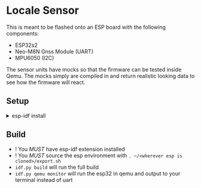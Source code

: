 # Locale Sensor

This is meant to be flashed onto an ESP board with the following components:

- ESP32s2
- Neo-M8N Gnss Module (UART)
- MPU6050 (I2C)

The sensor units have mocks so that the firmware can be tested inside Qemu.  The mocks simply are compiled in and return realistic looking data to see how the firmware will react.

## Setup
<details>
<summary>esp-idf install</summary>

0) Prereqs
### macOS (Homebrew):
`brew install cmake ninja dfu-util ccache git wget python3`

### Ubuntu/Debian:
`sudo apt-get update`

`sudo apt-get install -y git wget flex bison gperf python3 python3-pip python3-venv \
  cmake ninja-build ccache libffi-dev libssl-dev dfu-util libusb-1.0-0`

1) Get ESP-IDF (stable branch)

`mkdir -p ~/esp && cd ~/esp`

`git clone -b v5.5.1 --recursive https://github.com/espressif/esp-idf.git`

2) Install toolchains (choose your chips; here: esp32s2 only)

`cd ~/esp/esp-idf`

`./install.sh esp32s2`

3) Activate the ESP-IDF environment (run in every new shell)

`. $HOME/esp/esp-idf/export.sh`

(Optional) Add a convenience alias so you can type `get_idf` anytime:
`echo "alias get_idf='. \$HOME/esp/esp-idf/export.sh'" >> ~/.bashrc`   # or ~/.zshrc

4) Quick sanity check

`idf.py --version`

</details>

## Build

- ! You *MUST* have esp-idf extension installed
- ! You *MUST* source the esp environment with `. ~/<wherever esp is cloned>/export.sh`
- `idf.py build` will run the full build
- `idf.py qemu monitor` will run the esp32 in qemu and output to your terminal instead of uart